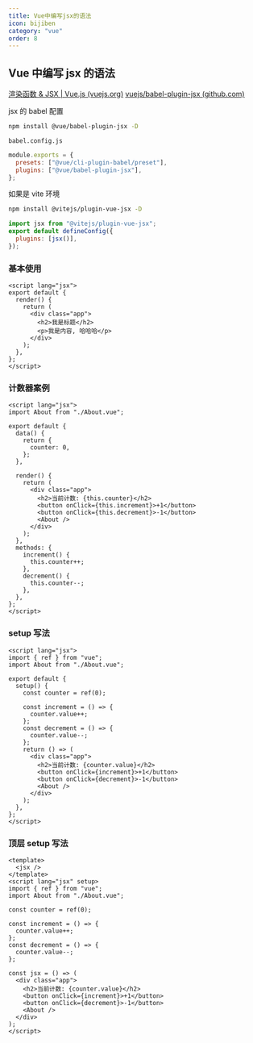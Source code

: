 ```yaml
---
title: Vue中编写jsx的语法
icon: bijiben
category: "vue"
order: 8
---
```


## Vue 中编写 jsx 的语法

[渲染函数 & JSX | Vue.js (vuejs.org)](https://cn.vuejs.org/guide/extras/render-function.html#jsx-tsx)
[ vuejs/babel-plugin-jsx (github.com)](https://github.com/vuejs/babel-plugin-jsx/blob/main/packages/babel-plugin-jsx/README-zh_CN.md)

jsx 的 babel 配置

```sh
npm install @vue/babel-plugin-jsx -D
```

`babel.config.js`

```js
module.exports = {
  presets: ["@vue/cli-plugin-babel/preset"],
  plugins: ["@vue/babel-plugin-jsx"],
};
```

如果是 vite 环境

```sh
npm install @vitejs/plugin-vue-jsx -D
```

```js
import jsx from "@vitejs/plugin-vue-jsx";
export default defineConfig({
  plugins: [jsx()],
});
```

### 基本使用

```vue
<script lang="jsx">
export default {
  render() {
    return (
      <div class="app">
        <h2>我是标题</h2>
        <p>我是内容, 哈哈哈</p>
      </div>
    );
  },
};
</script>
```

### 计数器案例

```vue
<script lang="jsx">
import About from "./About.vue";

export default {
  data() {
    return {
      counter: 0,
    };
  },

  render() {
    return (
      <div class="app">
        <h2>当前计数: {this.counter}</h2>
        <button onClick={this.increment}>+1</button>
        <button onClick={this.decrement}>-1</button>
        <About />
      </div>
    );
  },
  methods: {
    increment() {
      this.counter++;
    },
    decrement() {
      this.counter--;
    },
  },
};
</script>
```

### setup 写法

```vue
<script lang="jsx">
import { ref } from "vue";
import About from "./About.vue";

export default {
  setup() {
    const counter = ref(0);

    const increment = () => {
      counter.value++;
    };
    const decrement = () => {
      counter.value--;
    };
    return () => (
      <div class="app">
        <h2>当前计数: {counter.value}</h2>
        <button onClick={increment}>+1</button>
        <button onClick={decrement}>-1</button>
        <About />
      </div>
    );
  },
};
</script>
```

### 顶层 setup 写法

```vue
<template>
  <jsx />
</template>
<script lang="jsx" setup>
import { ref } from "vue";
import About from "./About.vue";

const counter = ref(0);

const increment = () => {
  counter.value++;
};
const decrement = () => {
  counter.value--;
};

const jsx = () => (
  <div class="app">
    <h2>当前计数: {counter.value}</h2>
    <button onClick={increment}>+1</button>
    <button onClick={decrement}>-1</button>
    <About />
  </div>
);
</script>
```
